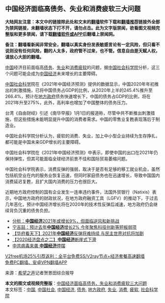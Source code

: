  <h2>中国经济面临高债务、失业和消费疲软三大问题</h2> <p class="notice"><b>大陆网友注意：本文中的链接除此处和文末的<a href="https://github.com/bannedbook/fanqiang" >翻墙</a>软件下载和<a href="https://github.com/killgcd/justmysocks/blob/master/README.md">翻墙推荐</a>链接外全部为禁网链接，未翻墙状态下打不开，请勿点击。此为文字版禁闻，欲看图文视频完整版和更多禁闻，请下载<a href="https://github.com/bannedbook/fanqiang">翻墙软件或APP</a>后翻墙上禁闻网。</p><p>备注：翻墙看新闻非常安全，翻墙以真实身份发表敏感言论有一定风险，但只看不说则没有任何风险，翻的人太多，政府管不过来，也不管。信息自由是天赋人权，请放心大胆的翻墙。</b></p>  <div class="entry"> <p id="conimg"><span class='wp_keywordlink_affiliate'><a href="https://www.bannedbook.org/" title="中国" target="_blank">中国</a></span>经济目前面临高<a href="https://www.bannedbook.org/bnews/tag/%e5%80%ba%e5%8a%a1/" class="st_tag internal_tag" rel="tag" title="标签 债务 下的日志">债务</a>、<a href="https://www.bannedbook.org/bnews/tag/%E5%A4%B1%E4%B8%9A/" class="st_tag internal_tag" rel="tag" title="标签 失业 下的日志">失业</a>和<a href="https://www.bannedbook.org/bnews/tag/%e6%b6%88%e8%b4%b9/" class="st_tag internal_tag" rel="tag" title="标签 消费 下的日志">消费</a><a href="https://www.bannedbook.org/bnews/tag/%E7%96%B2%E8%BD%AF/" class="st_tag internal_tag" rel="tag" title="标签 疲软 下的日志">疲软</a>的问题，据<a href="https://www.bannedbook.org/bnews/tag/%E4%B8%AD%E5%9B%BD/" class="st_tag internal_tag" rel="tag" title="标签 中国 下的日志">中国</a><a href="https://www.bannedbook.org/bnews/tag/%E7%A4%BE%E4%BC%9A%E7%A7%91%E5%AD%A6%E9%99%A2/" class="st_tag internal_tag" rel="tag" title="标签 社会科学院 下的日志">社会科学院</a>分析，这三个问题可能会成为<a href="https://www.bannedbook.org/bnews/tag/%e4%b8%ad%e5%9b%bd%e7%bb%8f%e6%b5%8e/" class="st_tag internal_tag" rel="tag" title="标签 中国经济 下的日志">中国经济</a>未来增长的主要障碍。</p> <p><a href="https://www.bannedbook.org/bnews/tag/%e4%b8%ad%e5%9b%bd%e7%a4%be%e4%bc%9a/" class="st_tag internal_tag" rel="tag" title="标签 中国社会 下的日志">中国社会</a><span class='wp_keywordlink'><a href="https://www.bannedbook.org/forum11/topic309.html" title="禁片：“科学”的棍子" target="_blank">科学</a></span>院在《2021年中国经济预测》提供的数据显示，中国2020年年初推出的刺激措施，已将中国债务占GDP的比例，从2020年上半的245.4%推升至266.4%，预计在<a href="https://www.bannedbook.org/bnews/tag/%E5%9C%B0%E6%96%B9%E6%94%BF%E5%BA%9C/" class="st_tag internal_tag" rel="tag" title="标签 地方政府 下的日志">地方政府</a>债务快速增长下，中国的债务占GDP的比例，将在2021年升至275%，此外，高利率也增加了中国整体的债务压力。</p>  <p>台湾《自由财经》引述《南华早报》1月1日的报道称，尽管中共不断推出刺激措施，但这些措施未能明显提升中国的消费者需求。中国的零售业复甦表现落后于制造业。</p> <p>中国社会科学院分析认为，疲软的消费、失业，加上中小型企业持续为生存挣扎，都可能是中国未来GDP增长的主要障碍。</p>  <p>中国社会科学院在《2021年中国经济预测》中表示，即使中国的出口在2021年仍保持弹性，但其可能面临全球经济前景不佳和国际贸易萎缩问题。</p> <p>中国社会科学院表示，消费反弹的强弱，取决于是否有足够的移工就业机会，虽然包括航空业在内的服务业恢复迅速，但同时家庭债务也在迅速增长，导致中国国内消费延迟复甦，且扩大国内消费的压力也很巨大。</p>  <p>近期地方政府控制的国有企业发生一连串违约事件，法国外贸银行（Natixis）表示，中国地方政府的财政状况，在地方政府融资工具（LGFV）的推动下，于过去几年恶化，预计中国经济增长将在2020年的技术性反弹后减速，地方政府仍会继续背负沉重的债务负担。</p> <ul class='op-related-articles' title='相关阅读'> <li><a href='https://www.bannedbook.org/bnews/headline/20210102/1459367.html' target='_blank'>分析：<b>中国经济</b>2021年或增长9%，但面临逆风和新挑战</a></li> <li><a href='https://www.bannedbook.org/bnews/baitai/20210101/1459185.html' target='_blank'>宁吉喆：预计去年<b>中国经济</b>增长2% 今年聚焦科技创新等短板弱项</a></li> <li><a href='https://www.bannedbook.org/bnews/comments/20201231/1458598.html' target='_blank'>【华府看天下】2021年<b>中国经济</b>反弹将难持续 与民主世界对抗将加剧</a></li> <li><a href='https://www.bannedbook.org/bnews/comments/20201230/1457450.html' target='_blank'>【2020经济盘点之二】<b>中国经济</b>断崖式下滑</a></li> <li><a href='https://www.bannedbook.org/bnews/comments/20201229/1456773.html' target='_blank'>中共病毒来袭 <b>中国经济</b>停摆</a></li> </ul> <p class="texttj"> <a href="https://www.bannedbook.org/forum23/topic22702.html" target="_blank">V2free机场25%引荐返利：全平台免费SS/V2ray节点+经济套餐高速翻墙</a><br/> <a href="https://github.com/bannedbook/fanqiang/wiki/%E7%A6%81%E9%97%BB%E7%BD%91%E5%AE%89%E5%8D%93%E7%BF%BB%E5%A2%99%E6%96%B0%E9%97%BBAPP" target="_blank">免费PC翻墙、安卓VPN翻墙APP</a></p><p> 来源：<span class='wp_keywordlink_affiliate'><a href="https://www.soundofhope.org" title="希望之声" target="_blank">希望之声</a></span>记者贺景田综合报导 </p><a name='sharetosocial'></a>       <div><b>本文的图文或视频完整版</b>：<a href='https://www.bannedbook.org/bnews/topimagenews/20210102/1459467.html'>中国经济面临高债务、失业和消费疲软三大问题</a></div>  </div><!--END ENTRY--> <div class="postfooter"> <div>本文标签：<a href="https://www.bannedbook.org/bnews/tag/%E4%B8%AD%E5%9B%BD/" rel="tag">中国</a>, <a href="https://www.bannedbook.org/bnews/tag/%e4%b8%ad%e5%9b%bd%e7%a4%be%e4%bc%9a/" rel="tag">中国社会</a>, <a href="https://www.bannedbook.org/bnews/tag/%e4%b8%ad%e5%9b%bd%e7%bb%8f%e6%b5%8e/" rel="tag">中国经济</a>, <a href="https://www.bannedbook.org/bnews/tag/%e5%80%ba%e5%8a%a1/" rel="tag">债务</a>, <a href="https://www.bannedbook.org/bnews/tag/%E5%9C%B0%E6%96%B9%E6%94%BF%E5%BA%9C/" rel="tag">地方政府</a>, <a href="https://www.bannedbook.org/bnews/tag/%E5%A4%B1%E4%B8%9A/" rel="tag">失业</a>, <a href="https://www.bannedbook.org/bnews/tag/%e6%b6%88%e8%b4%b9/" rel="tag">消费</a>, <a href="https://www.bannedbook.org/bnews/tag/%E7%96%B2%E8%BD%AF/" rel="tag">疲软</a>, <a href="https://www.bannedbook.org/bnews/tag/%E7%A4%BE%E4%BC%9A%E7%A7%91%E5%AD%A6%E9%99%A2/" rel="tag">社会科学院</a></div>  </div><!--END POSTFOOTER--> 